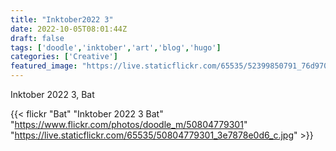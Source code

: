 ```yaml
---
title: "Inktober2022 3"
date: 2022-10-05T08:01:44Z
draft: false
tags: ['doodle','inktober','art','blog','hugo']
categories: ['Creative']
featured_image: "https://live.staticflickr.com/65535/52399850791_76d970d8b3_w.jpg"
---
```


Inktober 2022 3, Bat


{{< flickr "Bat"
           "Inktober 2022 3 Bat"
           "https://www.flickr.com/photos/doodle_m/50804779301"
           "https://live.staticflickr.com/65535/50804779301_3e7878e0d6_c.jpg" >}}
